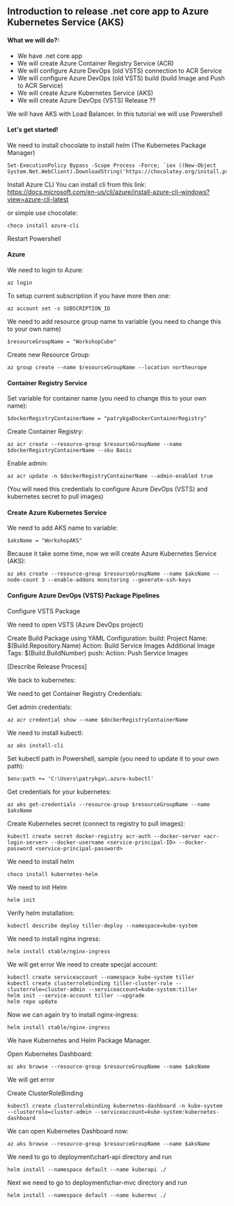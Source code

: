 ## Introduction to release .net core app to Azure Kubernetes Service (AKS)

#### What we will do?:
- We have .net core app
- We will create Azure Container Registry Service (ACR)
- We will configure Azure DevOps (old VSTS) connection to ACR Service
- We will configure Azure DevOps (old VSTS) build (build Image and Push to ACR Service)
- We will create Azure Kubernetes Service (AKS)
- We will create Azure DevOps (VSTS) Release ??

We will have AKS with Load Balancer.
In this tutorial we will use Powershell

#### Let's get started!


We need to install chocolate to install helm (The Kubernetes Package Manager)
```
Set-ExecutionPolicy Bypass -Scope Process -Force; `iex ((New-Object System.Net.WebClient).DownloadString('https://chocolatey.org/install.ps1'))
```

Install Azure CLI
You can install cli from this link:
https://docs.microsoft.com/en-us/cli/azure/install-azure-cli-windows?view=azure-cli-latest

or simple use chocolate:
```
choco install azure-cli
```

Restart Powershell

#### Azure

We need to login to Azure:
```
az login
```
To setup current subscription if you have more then one:
```
az account set -s SUBSCRIPTION_ID
```
We need to add resource group name to variable (you need to change this to your own name)
```
$resourceGroupName = "WorkshopCube"
```
Create new Resource Group:
```
az group create --name $resourceGroupName --location northeurope
```

#### Container Registry Service

Set variable for container name (you need to change this to your own name):
```
$dockerRegistryContainerName = "patrykgaDockerContainerRegistry"
```

Create  Container Registry:
```
az acr create --resource-group $resourceGroupName --name $dockerRegistryContainerName --sku Basic
```
Enable admin:
```
az acr update -n $dockerRegistryContainerName --admin-enabled true
```

(You will need this credentials to configure Azure DevOps (VSTS) and kubernetes secret to pull images)

#### Create Azure Kubernetes Service

We need to add AKS name to variable:
```
$aksName = "WorkshopAKS"
```

Because it take some time, now we will create Azure Kubernetes Service (AKS):
```
az aks create --resource-group $resourceGroupName --name $aksName --node-count 3 --enable-addons monitoring --generate-ssh-keys
```

#### Configure Azure DevOps (VSTS) Package Pipelines

Configure VSTS Package

We need to open VSTS (Azure DevOps project)

Create Build Package using YAML
Configuration:
build:
Project Name: $(Build.Repository.Name)
Action: Build Service Images
Additional Image Tags: $(Build.BuildNumber)
push:
Action: Push Service Images

[Describe Release Process]

We back to kubernetes:

We need to get Container Registry Credentials:

Get admin credentials:
```
az acr credential show --name $dockerRegistryContainerName
```

We need to install kubectl:
```
az aks install-cli
```

Set kubectl path in Powershell, sample (you need to update it to your own path):
```
$env:path += 'C:\Users\patrykga\.azure-kubectl'
```

Get credentials for your kubernetes:
```
az aks get-credentials --resource-group $resourceGroupName --name $aksName
```

Create Kubernetes secret (connect to registry to pull images):
```
kubectl create secret docker-registry acr-auth --docker-server <acr-login-server> --docker-username <service-principal-ID> --docker-password <service-principal-password>
```

We need to install helm
```
choco install kubernetes-helm
```

We need to init Helm
```
helm init
```

Verify helm installation:
```
kubectl describe deploy tiller-deploy --namespace=kube-system
```

We need to install nginx ingress:
```
helm install stable/nginx-ingress
```

We will get error 
We need to create specjal account:
```
kubectl create serviceaccount --namespace kube-system tiller
kubectl create clusterrolebinding tiller-cluster-rule --clusterrole=cluster-admin --serviceaccount=kube-system:tiller
helm init --service-account tiller --upgrade
helm repo update
```

Now we can again try to install nginx-ingress:
```
helm install stable/nginx-ingress
```

We have Kubernetes and Helm Package Manager.

Open Kubernetes Dashboard:
```
az aks browse --resource-group $resourceGroupName --name $aksName
```

We will get error

Create ClusterRoleBinding
```
kubectl create clusterrolebinding kubernetes-dashboard -n kube-system --clusterrole=cluster-admin --serviceaccount=kube-system:kubernetes-dashboard
```

We can open Kubernetes Dashboard now:
```
az aks browse --resource-group $resourceGroupName --name $aksName
```

We need to go to deployment\chart-api directory and run
```
helm install --namespace default --name kuberapi ./
```

Next we need to go to deployment\char-mvc directory and run
```
helm install --namespace default --name kubermvc ./
```


